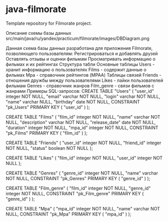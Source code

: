 # java-filmorate
Template repository for Filmorate project.

Описание схемы базы данных
src/main/java/ru/yandex/practicum/filmorate/images/DBDiagram.png

Данная схема базы данных разработана для приложения Filmorate, позволяющего пользователям:
Регистрироваться и добавлять друзей
Оставлять отзывы и оценки фильмам
Просматривать информацию о фильмах и их рейтингах
Структура табли
Основные таблицы
Users - хранит информацию о пользователях
Films - содержит данные о фильмах
Mpa - справочник рейтингов (MPAA)
Таблицы связей
Friends - отношения дружбы между пользователями
Likes - лайки пользователей фильмам
Genres - справочник жанров
Film_genre - связи фильмов с жанрами
Примеры SQL-запросов:
CREATE TABLE "Users" (
"user_id" integer   NOT NULL,
"email" varchar   NOT NULL,
"login" varchar   NOT NULL,
"name" varchar   NULL,
"birthday" date   NOT NULL,
CONSTRAINT "pk_Users" PRIMARY KEY (
"user_id"
)
);

CREATE TABLE "Films" (
"film_id" integer   NOT NULL,
"name" varchar   NOT NULL,
"description" varchar   NOT NULL,
"release_date" date   NOT NULL,
"duration" integer   NOT NULL,
"mpa_id" integer   NOT NULL,
CONSTRAINT "pk_Films" PRIMARY KEY (
"film_id"
)
);

CREATE TABLE "Friends" (
"user_id" integer   NOT NULL,
"friend_id" integer   NOT NULL,
"status" boolean   NOT NULL
);

CREATE TABLE "Likes" (
"film_id" integer   NOT NULL,
"user_id" integer   NOT NULL
);

CREATE TABLE "Genres" (
"genre_id" integer   NOT NULL,
"name" varchar   NOT NULL,
CONSTRAINT "pk_Genres" PRIMARY KEY (
"genre_id"
)
);

CREATE TABLE "Film_genre" (
"film_id" integer   NOT NULL,
"genre_id" integer   NOT NULL,
CONSTRAINT "pk_Film_genre" PRIMARY KEY (
"genre_id"
)
);

CREATE TABLE "Mpa" (
"mpa_id" integer   NOT NULL,
"name" varchar   NOT NULL,
CONSTRAINT "pk_Mpa" PRIMARY KEY (
"mpa_id"
)
);